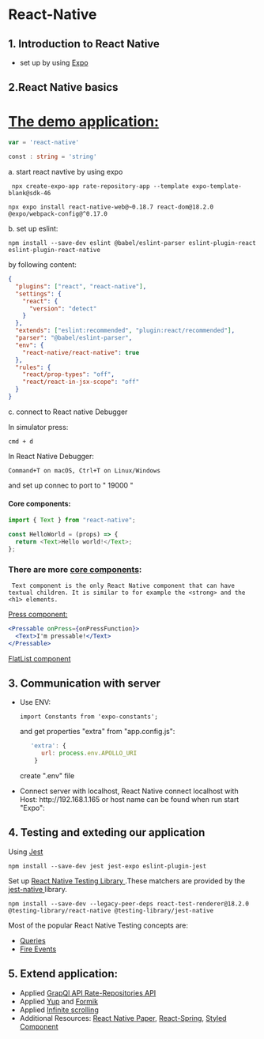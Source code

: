 # React-Native

## 1. Introduction to React Native
<ul>
<li>set up by using <a href='https://expo.dev/'>Expo</a></li>
</ul>

## 2.React Native basics

<h1> <a href =''>
The demo application:
 </a> </h1>

```javascript
var = 'react-native'
```

```typescript
const : string = 'string'
```

a. start react navtive by using <a>expo </a>

```terminal
 npx create-expo-app rate-repository-app --template expo-template-blank@sdk-46
```

```terminal
npx expo install react-native-web@~0.18.7 react-dom@18.2.0 @expo/webpack-config@^0.17.0
```

b. set up eslint:

```terminal
npm install --save-dev eslint @babel/eslint-parser eslint-plugin-react eslint-plugin-react-native
```

by following content:

```json
{
  "plugins": ["react", "react-native"],
  "settings": {
    "react": {
      "version": "detect"
    }
  },
  "extends": ["eslint:recommended", "plugin:react/recommended"],
  "parser": "@babel/eslint-parser",
  "env": {
    "react-native/react-native": true
  },
  "rules": {
    "react/prop-types": "off",
    "react/react-in-jsx-scope": "off"
  }
}
```

c. connect to React native Debugger

In simulator press:

```
cmd + d
```

In React Native Debugger:

```
Command+T on macOS, Ctrl+T on Linux/Windows
```

and set up connec to port to " 19000 "

#### Core components:

```javascript
import { Text } from "react-native";

const HelloWorld = (props) => {
  return <Text>Hello world!</Text>;
};
```

### There are more <a href='https://reactnative.dev/docs/components-and-apis'> core components</a>:

```
 Text component is the only React Native component that can have textual children. It is similar to for example the <strong> and the <h1> elements.
```

  <a href='https://reactnative.dev/docs/pressable'> Press component: </a>

```jsx padded
<Pressable onPress={onPressFunction}>
  <Text>I'm pressable!</Text>
</Pressable>
```


 <a href='https://reactnative.dev/docs/flatlist'> FlatList component</a>

## 3.  Communication with server

<ul>
<li>
Use ENV: 

```
import Constants from 'expo-constants';
```
and get properties "extra" from "app.config.js":
```js
   'extra': {
      url: process.env.APOLLO_URI
    }
```
create ".env" file 
</li>
<li>
Connect server with localhost, React Native connect localhost with Host: http://192.168.1.165 or host name can be found when run start "Expo":

</li>
</ul>

## 4. Testing and exteding our application

Using <a href='https://jestjs.io/'>Jest</a>
```
npm install --save-dev jest jest-expo eslint-plugin-jest
```
Set up <a href='https://callstack.github.io/react-native-testing-library/'>React Native Testing Library  </a> .These matchers are provided by the <a href ='https://github.com/testing-library/jest-native'> jest-native </a> library.

```
npm install --save-dev --legacy-peer-deps react-test-renderer@18.2.0 @testing-library/react-native @testing-library/jest-native
```

Most of the popular React Native Testing concepts are:
<ul>
<li> <a href='https://callstack.github.io/react-native-testing-library/docs/api-queries'> Queries</a></li>
<li> <a href='https://callstack.github.io/react-native-testing-library/docs/api#fireevent'> Fire Events</a></li>
</ul>


## 5. Extend application: 
<ul>
<li>
Applied <a href='https://github.com/Kaltsoon/rate-repository-api'>GrapQl API Rate-Repositories API</a>
</li>
<li>
Applied <a href='https://formik.org/docs/guides/react-native'>Yup</a> and <a href='https://formik.org/'>Formik</a>
</li>
<li>
Applied <a href='https://fullstackopen.com/en/part10/testing_and_extending_our_application#infinite-scrolling'>Infinite scrolling</a>
</li>
<li>
Additional Resources: <a href='https://reactnativepaper.com/'>React Native Paper</a>, <a href='https://www.react-spring.dev/docs'>React-Spring</a>, <a href='https://styled-components.com/'>Styled Component</a>
</li>
</ul>